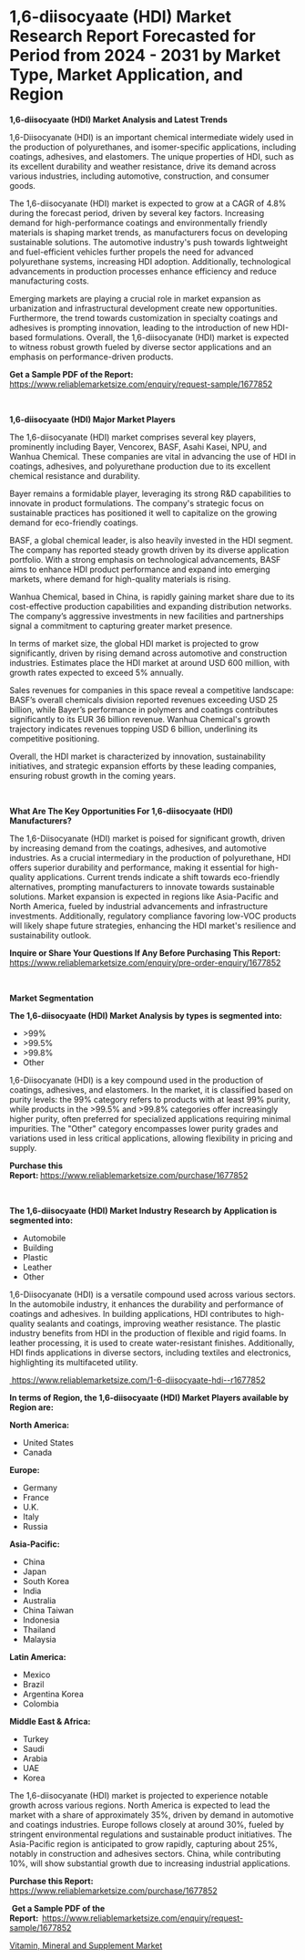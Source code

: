 <p><h1>1,6-diisocyaate (HDI) Market Research Report Forecasted for Period from 2024 -  2031 by Market Type, Market Application, and Region</h1></p><p><strong>1,6-diisocyaate (HDI) Market Analysis and Latest Trends</strong></p>
<p><p>1,6-Diisocyanate (HDI) is an important chemical intermediate widely used in the production of polyurethanes, and isomer-specific applications, including coatings, adhesives, and elastomers. The unique properties of HDI, such as its excellent durability and weather resistance, drive its demand across various industries, including automotive, construction, and consumer goods.</p><p>The 1,6-diisocyanate (HDI) market is expected to grow at a CAGR of 4.8% during the forecast period, driven by several key factors. Increasing demand for high-performance coatings and environmentally friendly materials is shaping market trends, as manufacturers focus on developing sustainable solutions. The automotive industry's push towards lightweight and fuel-efficient vehicles further propels the need for advanced polyurethane systems, increasing HDI adoption. Additionally, technological advancements in production processes enhance efficiency and reduce manufacturing costs.</p><p>Emerging markets are playing a crucial role in market expansion as urbanization and infrastructural development create new opportunities. Furthermore, the trend towards customization in specialty coatings and adhesives is prompting innovation, leading to the introduction of new HDI-based formulations. Overall, the 1,6-diisocyanate (HDI) market is expected to witness robust growth fueled by diverse sector applications and an emphasis on performance-driven products.</p></p>
<p><strong>Get a Sample PDF of the Report:&nbsp;</strong> <a href="https://www.reliablemarketsize.com/enquiry/request-sample/1677852?utm_campaign=1991&utm_medium=2&utm_source=Github&utm_content=ia&utm_term=28122024&utm_id=16-diisocyaate-hdi">https://www.reliablemarketsize.com/enquiry/request-sample/1677852</a></p>
<p>&nbsp;</p>
<p><strong>1,6-diisocyaate (HDI) Major Market Players</strong></p>
<p><p>The 1,6-diisocyanate (HDI) market comprises several key players, prominently including Bayer, Vencorex, BASF, Asahi Kasei, NPU, and Wanhua Chemical. These companies are vital in advancing the use of HDI in coatings, adhesives, and polyurethane production due to its excellent chemical resistance and durability.</p><p>Bayer remains a formidable player, leveraging its strong R&D capabilities to innovate in product formulations. The company's strategic focus on sustainable practices has positioned it well to capitalize on the growing demand for eco-friendly coatings. </p><p>BASF, a global chemical leader, is also heavily invested in the HDI segment. The company has reported steady growth driven by its diverse application portfolio. With a strong emphasis on technological advancements, BASF aims to enhance HDI product performance and expand into emerging markets, where demand for high-quality materials is rising.</p><p>Wanhua Chemical, based in China, is rapidly gaining market share due to its cost-effective production capabilities and expanding distribution networks. The company’s aggressive investments in new facilities and partnerships signal a commitment to capturing greater market presence.</p><p>In terms of market size, the global HDI market is projected to grow significantly, driven by rising demand across automotive and construction industries. Estimates place the HDI market at around USD 600 million, with growth rates expected to exceed 5% annually.</p><p>Sales revenues for companies in this space reveal a competitive landscape: BASF’s overall chemicals division reported revenues exceeding USD 25 billion, while Bayer’s performance in polymers and coatings contributes significantly to its EUR 36 billion revenue. Wanhua Chemical's growth trajectory indicates revenues topping USD 6 billion, underlining its competitive positioning. </p><p>Overall, the HDI market is characterized by innovation, sustainability initiatives, and strategic expansion efforts by these leading companies, ensuring robust growth in the coming years.</p></p>
<p>&nbsp;</p>
<p><strong>What Are The Key Opportunities For 1,6-diisocyaate (HDI) Manufacturers?</strong></p>
<p><p>The 1,6-Diisocyanate (HDI) market is poised for significant growth, driven by increasing demand from the coatings, adhesives, and automotive industries. As a crucial intermediary in the production of polyurethane, HDI offers superior durability and performance, making it essential for high-quality applications. Current trends indicate a shift towards eco-friendly alternatives, prompting manufacturers to innovate towards sustainable solutions. Market expansion is expected in regions like Asia-Pacific and North America, fueled by industrial advancements and infrastructure investments. Additionally, regulatory compliance favoring low-VOC products will likely shape future strategies, enhancing the HDI market's resilience and sustainability outlook.</p></p>
<p><strong>Inquire or Share Your Questions If Any Before Purchasing This Report:</strong> <a href="https://www.reliablemarketsize.com/enquiry/pre-order-enquiry/1677852?utm_campaign=1991&utm_medium=2&utm_source=Github&utm_content=ia&utm_term=28122024&utm_id=16-diisocyaate-hdi">https://www.reliablemarketsize.com/enquiry/pre-order-enquiry/1677852</a></p>
<p>&nbsp;</p>
<p><strong>Market Segmentation</strong></p>
<p><strong>The 1,6-diisocyaate (HDI) Market Analysis by types is segmented into:</strong></p>
<p><ul><li>>99%</li><li>>99.5%</li><li>>99.8%</li><li>Other</li></ul></p>
<p><p>1,6-Diisocyanate (HDI) is a key compound used in the production of coatings, adhesives, and elastomers. In the market, it is classified based on purity levels: the 99% category refers to products with at least 99% purity, while products in the >99.5% and >99.8% categories offer increasingly higher purity, often preferred for specialized applications requiring minimal impurities. The "Other" category encompasses lower purity grades and variations used in less critical applications, allowing flexibility in pricing and supply.</p></p>
<p><strong>Purchase this Report:&nbsp;</strong><a href="https://www.reliablemarketsize.com/purchase/1677852?utm_campaign=1991&utm_medium=2&utm_source=Github&utm_content=ia&utm_term=28122024&utm_id=16-diisocyaate-hdi">https://www.reliablemarketsize.com/purchase/1677852</a></p>
<p>&nbsp;</p>
<p><strong>The 1,6-diisocyaate (HDI) Market Industry Research by Application is segmented into:</strong></p>
<p><ul><li>Automobile</li><li>Building</li><li>Plastic</li><li>Leather</li><li>Other</li></ul></p>
<p><p>1,6-Diisocyanate (HDI) is a versatile compound used across various sectors. In the automobile industry, it enhances the durability and performance of coatings and adhesives. In building applications, HDI contributes to high-quality sealants and coatings, improving weather resistance. The plastic industry benefits from HDI in the production of flexible and rigid foams. In leather processing, it is used to create water-resistant finishes. Additionally, HDI finds applications in diverse sectors, including textiles and electronics, highlighting its multifaceted utility.</p></p>
<p><a href="https://www.reliablemarketsize.com/1-6-diisocyaate-hdi--r1677852?utm_campaign=1991&utm_medium=2&utm_source=Github&utm_content=ia&utm_term=28122024&utm_id=16-diisocyaate-hdi">&nbsp;https://www.reliablemarketsize.com/1-6-diisocyaate-hdi--r1677852</a></p>
<p><strong>In terms of Region, the 1,6-diisocyaate (HDI) Market Players available by Region are:</strong></p>
<p>
    <p> <strong> North America: </strong>
        <ul>
            <li>United States</li>
            <li>Canada</li>
        </ul>
        </p> 
    <p> <strong> Europe: </strong>
        <ul>
            <li>Germany</li>
            <li>France</li>
            <li>U.K.</li>
            <li>Italy</li>
            <li>Russia</li>
        </ul>
        </p> 
    <p> <strong> Asia-Pacific: </strong>
        <ul>
            <li>China</li>
            <li>Japan</li>
            <li>South Korea</li>
            <li>India</li>
            <li>Australia</li>
            <li>China Taiwan</li>
            <li>Indonesia</li>
            <li>Thailand</li>
            <li>Malaysia</li>
        </ul>
        </p> 
    <p> <strong> Latin America: </strong>
        <ul>
            <li>Mexico</li>
            <li>Brazil</li>
            <li>Argentina Korea</li>
            <li>Colombia</li>
        </ul>
        </p> 
    <p> <strong> Middle East & Africa: </strong>
        <ul>
            <li>Turkey</li>
            <li>Saudi</li>
            <li>Arabia</li>
            <li>UAE</li>
            <li>Korea</li>
        </ul>
    </p>
    </p>
<p><p>The 1,6-diisocyanate (HDI) market is projected to experience notable growth across various regions. North America is expected to lead the market with a share of approximately 35%, driven by demand in automotive and coatings industries. Europe follows closely at around 30%, fueled by stringent environmental regulations and sustainable product initiatives. The Asia-Pacific region is anticipated to grow rapidly, capturing about 25%, notably in construction and adhesives sectors. China, while contributing 10%, will show substantial growth due to increasing industrial applications.</p></p>
<p><strong>Purchase this Report: </strong><a href="https://www.reliablemarketsize.com/purchase/1677852?utm_campaign=1991&utm_medium=2&utm_source=Github&utm_content=ia&utm_term=28122024&utm_id=16-diisocyaate-hdi">https://www.reliablemarketsize.com/purchase/1677852</a></p>
<p>&nbsp;<strong>Get a Sample PDF of the Report:&nbsp;&nbsp;</strong><a href="https://www.reliablemarketsize.com/enquiry/request-sample/1677852?utm_campaign=1991&utm_medium=2&utm_source=Github&utm_content=ia&utm_term=28122024&utm_id=16-diisocyaate-hdi">https://www.reliablemarketsize.com/enquiry/request-sample/1677852</a></p>
<p><strong></strong></p>
<p><p><a href="https://github.com/YashRP12/Market-Research-Report-List-6/blob/main/vitamin-mineral-and-supplement-market.md?utm_campaign=1991&utm_medium=2&utm_source=Github&utm_content=ia&utm_term=28122024&utm_id=16-diisocyaate-hdi">Vitamin, Mineral and Supplement Market</a></p></p>